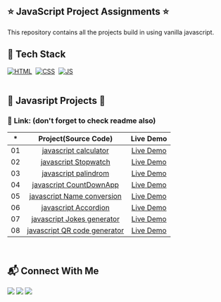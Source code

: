 ## ⭐ JavaScript Project Assignments ⭐


This repository contains all the  projects build in using vanilla javascript. 

## 📌 Tech Stack

[![HTML](https://img.shields.io/badge/html5%20-%23E34F26.svg?&style=for-the-badge&logo=html5&logoColor=white)](https://github.com/prajwalzingare)&nbsp;
[![CSS](https://img.shields.io/badge/css3%20-%231572B6.svg?&style=for-the-badge&logo=css3&logoColor=white)](https://github.com/prajwalzingare)&nbsp;
[![JS](https://img.shields.io/badge/javascript%20-%23323330.svg?&style=for-the-badge&logo=javascript&logoColor=%23F7DF1E)](https://github.com/prajwalzingare)
<br>
<br>


## 🛑 Javasript  Projects 🛑

### 📌 **Link: (don't forget to check readme also)**


| \*  |      **Project(Source Code)**       |   Live Demo   |
| :-: | :-----------------------------: | :-----------: |
| 01  |         [javascript calculator](https://github.com/prajwalzingare/javascript-calculator-fsjs)         | [Live Demo](https://calculator-fsjs-hc.netlify.app/) |
| 02  |      [javascript Stopwatch](https://github.com/prajwalzingare/javascript-stopwatch-fsjs)       | [Live Demo](https://stopwatch-fsjs-hc.netlify.app/) |
| 03  | [javascript palindrom](https://github.com/prajwalzingare/javascript-palindrome-fsjs) | [Live Demo](https://palindrom-javascript-fsjs.netlify.app/) |
| 04  |    [javascript CountDownApp](https://github.com/prajwalzingare/javascript-countDownApp-fsjs)     | [Live Demo](https://javascript-countdown-app-fsjs.netlify.app/) |
| 05  |          [javascript Name conversion](https://github.com/prajwalzingare/Naming-conversion-js-project)           | [Live Demo](https://naming-conversion-js-project.netlify.app/) |
| 06  |        [javascript Accordion](https://github.com/prajwalzingare/javascript-Accordion-fsjs)         | [Live Demo](https://javascript-accordion-fsjs.netlify.app/) |
| 07  |    [ javascript Jokes generator](https://github.com/prajwalzingare/javascript-jokesgenerator-API)    | [Live Demo](https://jokesgenerator-javascript-fsjs.netlify.app/) |
| 08  | [javascript QR code generator](https://github.com/prajwalzingare/javascript-QRCode-generator-fsjs) | [Live Demo](https://javascript-qrcodegenerator-fsjs.netlify.app/) |





<br>

## 📬 Connect With Me

[ <img src= "https://img.shields.io/badge/Twitter-1DA1F2?style=for-the-badge&logo=twitter&logoColor=white" />](https://twitter.com/zingareprajwal) 
[ <img src= "https://img.shields.io/badge/LinkedIn-0077B5?style=for-the-badge&logo=linkedin&logoColor=white" />](https://www.linkedin.com/in/prajwal-zingare-a022a8169/) 
[ <img src= "https://img.shields.io/badge/Hashnode-2962FF?style=for-the-badge&logo=hashnode&logoColor=white" />](https://prajwalzingare.hashnode.dev/) 

